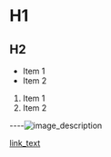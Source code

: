 # H1
<!-- <- TSPunctSpecial -->

## H2
<!-- <- TSPunctSpecial -->

- Item 1
- Item 2
<!-- <- TSPunctSpecial -->

1. Item 1
2. Item 2
<!-- <- TSPunctSpecial -->

----![image_description](https://example.com/image.jpg "awesome image title")
<!--  ^ TSTextReference                                                   -->
<!--                              ^ TSURI                                 -->
<!--                                                          ^ TSLiteral -->
<!--^ TSPunctDelimiter                                                    -->
<!-- ^ TSPunctDelimiter                                                   -->
<!--                                                                        ^ TSPunctDelimiter -->

[link_text](#local_reference "link go brr...")
<!-- ^ TSTextReference                                                    --> 
<!--                 ^ TSURI                                              -->
<!--                            ^ TSLiteral                               -->
<!-- <- TSPunctDelimiter                                                  -->
<!--                                         ^ TSPunctDelimiter           -->
